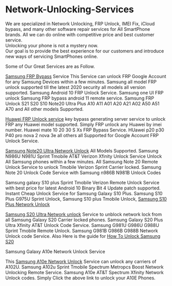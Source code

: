 # Network-Unlocking-Services
We are specialized in Network Unlocking, FRP Unlock, IMEI Fix, iCloud bypass, and many other software repair services for All SmartPhone brands.  All we can do online with competitive price and best customer service.   
Unlocking your phone is not a mystery now.  
Our goal is to provide the best experience for our customers and introduce new ways of servicing SmartPhones online. 

Some of Our Great Services are as Follow.

<a href="https://unlockerplus.com/product/samsung-all-model-frp-google-account-remove-instant-server/">Samsung FRP Bypass</a> Service
This Service can unlock FRP Google Account for any Samsung Devices within a few minutes. Samsung all model FRP unlock supported till the latest 2020 security all models all version supported. Samsung Android 10  FRP Unlock Service. Samsung one UI FRP unlock Samsung FRP bypass android 11 remote service. 
Samsung FRP Unlock S21 S20 S10 Note20 Ultra Plus A10 A11 A01 A20 A21 A02 A50 A51 A70 and All other models Supported.

<a href="https://unlockerplus.com/product/huawei-all-models-frp-google-account-remove-including-mate-20-p30-pro/">Huawei FRP Unlock service</a>
 key bypass generating server service to unlock FRP any Huawei model supported. Simply FRP unlock any Huawei by imei number. Huawei mate 10 20 30 S Xs FRP Bypass Service. HUawei p20 p30 P40 pro nova 2 nova 3e all others all Supported for Google Account FRP Unlock Service.

 <a href="https://unlockerplus.com/product/samsung-galaxy-note-20-network-unlock/">Samsung Note20 Ultra Network Unlock</a> All Models Supported.
Samsung N986U N981U Sprint Tmobile AT&T Verizon Xfinity Unlock Service
Unlock All Samsung phones within a few minutes. All Samsung Note 20 Remote Unlock Service to unlock Tmobile Verizon Sprint Carrier locked.
Samsung Note 20 Unlock Code Service with Samsung n986B N981B Unlock Codes

Samsung galaxy S10 plus Sprint Tmobile Verizon Remote Unlock Service with best price for latest Android 10 Binary Bit 4 Update patch supported. Instant Cheap Unlock Service for Samsung Galaxy S10 Plus. Samsung S10 Plus G975U Sprint Unlock, Samsung S10 plus Tmobile Unlock, <a href="https://unlockerplus.com/product/samsung-s10-tmobile-sprint-verizon-network-unlock/">Samsung S10 Plus Network Unlock</a>

<a href="https://unlockerplus.com/product/samsung-galaxy-s20-network-unlock/">Samsung S20 Ultra Network unlock</a> Service to unblock network lock from all Samsung Galaxy S20 Carrier locked phones. Samsung Galaxy S20 Plus Ultra  Xfinity AT&T Unlock Code Service. 
Samsung G981U G986U G988U Sprint Tmobile Remote Unlock. Samsung G981B G986B G988B Network Unlock code Service. 
Also Here is the guide for <a href="https://unlockerplus.com/how-to-unlock-samsung-s20-s20-plus-s20-ultra/">How To Unlock Samsung S20</a> 

Samsung Galaxy A10e Network Unlock Service

This <a href="https://unlockerplus.com/product/unlock-samsung-a10e-all-network/">Samsung A10e Network Unlock</a> Service can unlock any carriers of A102U. Samsung A102u Sprint Tmobile Spectrum Metropcs Boost Network Unlocking Remote Service. Samsung A10e AT&T Spectrum Xfinity Network Unlock codes. Simply Click the above link to unlock your A10E Phones. 
